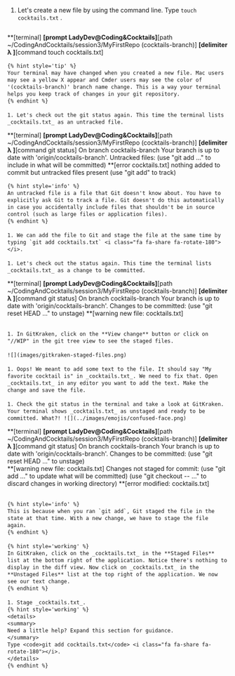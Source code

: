 1. Let's create a new file by using the command line. Type `touch cocktails.txt` <i class="fa fa-share fa-rotate-180"></i>. 
   ```
**[terminal]
**[prompt LadyDev@Coding&Cocktails]**[path  ~/CodingAndCocktails/session3/MyFirstRepo (cocktails-branch)]
**[delimiter λ ]**[command touch cocktails.txt]
   ```
   {% hint style='tip' %}
Your terminal may have changed when you created a new file. Mac users may see a yellow X appear and Cmder users may see the color of '(cocktails-branch)' branch name change. This is a way your terminal helps you keep track of changes in your git repository.
   {% endhint %}

1. Let's check out the git status again. This time the terminal lists _cocktails.txt_ as an untracked file.
   ```
**[terminal]
**[prompt LadyDev@Coding&Cocktails]**[path  ~/CodingAndCocktails/session3/MyFirstRepo (cocktails-branch)]
**[delimiter λ ]**[command git status]
On branch cocktails-branch
Your branch is up to date with 'origin/cocktails-branch'.
Untracked files:
(use "git add <file>..." to include in what will be committed)
**[error    cocktails.txt]
nothing added to commit but untracked files present (use "git add" to track)
   ```
   {% hint style='info' %}
An untracked file is a file that Git doesn't know about. You have to explicitly ask Git to track a file. Git doesn't do this automatically in case you accidentally include files that shouldn't be in source control (such as large files or application files).
   {% endhint %}

1. We can add the file to Git and stage the file at the same time by typing `git add cocktails.txt` <i class="fa fa-share fa-rotate-180"></i>.

1. Let's check out the status again. This time the terminal lists _cocktails.txt_ as a change to be committed. 
   ```
**[terminal]
**[prompt LadyDev@Coding&Cocktails]**[path  ~/CodingAndCocktails/session3/MyFirstRepo (cocktails-branch)]
**[delimiter λ ]**[command git status]
On branch cocktails-branch
Your branch is up to date with 'origin/cocktails-branch'.
Changes to be committed:
(use "git reset HEAD <file>..." to unstage)
**[warning    new file:   cocktails.txt]
   ```

1. In GitKraken, click on the **View change** button or click on "//WIP" in the git tree view to see the staged files.

   ![](images/gitkraken-staged-files.png)

1. Oops! We meant to add some text to the file. It should say "My favorite cocktail is" in _cocktails.txt_. We need to fix that. Open _cocktails.txt_ in any editor you want to add the text. Make the change and save the file.

1. Check the git status in the terminal and take a look at GitKraken. Your terminal shows _cocktails.txt_ as unstaged and ready to be committed. What?! ![](../images/emojis/confused-face.png) 
   ```
**[terminal]
**[prompt LadyDev@Coding&Cocktails]**[path  ~/CodingAndCocktails/session3/MyFirstRepo (cocktails-branch)]
**[delimiter λ ]**[command git status]
On branch cocktails-branch
Your branch is up to date with 'origin/cocktails-branch'.
Changes to be committed:
  (use "git reset HEAD <file>..." to unstage)  
**[warning    new file:   cocktails.txt]
Changes not staged for commit:
  (use "git add <file>..." to update what will be committed)
  (use "git checkout -- <file>..." to discard changes in working directory)
**[error     modified:   cocktails.txt]
   ```

   {% hint style='info' %}
This is because when you ran `git add`, Git staged the file in the state at that time. With a new change, we have to stage the file again.  
   {% endhint %}

   {% hint style='working' %}
In GitKraken, click on the _cocktails.txt_ in the **Staged Files** list at the bottom right of the application. Notice there's nothing to display in the diff view. Now click on _cocktails.txt_ in the **Unstaged Files** list at the top right of the application. We now see our text change.   
   {% endhint %}

1. Stage _cocktails.txt_.
   {% hint style='working' %}
<details>
<summary>
Need a little help? Expand this section for guidance. 
</summary>
Type <code>git add cocktails.txt</code> <i class="fa fa-share fa-rotate-180"></i>.
</details>
   {% endhint %}

